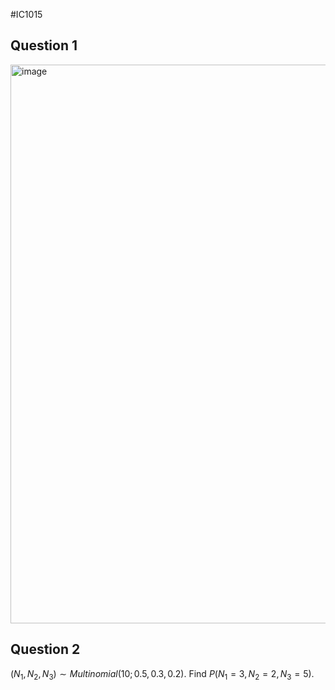 #IC1015


## Question 1
<img width="894" alt="image" src="https://github.com/user-attachments/assets/e8fb5955-a572-46e1-87d2-2d7ba03082aa">


## Question 2

$(N_1, N_2, N_3) \sim Multinomial(10; 0.5, 0.3, 0.2)$. Find $P(N_1=3, N_2=2, N_3=5)$.




